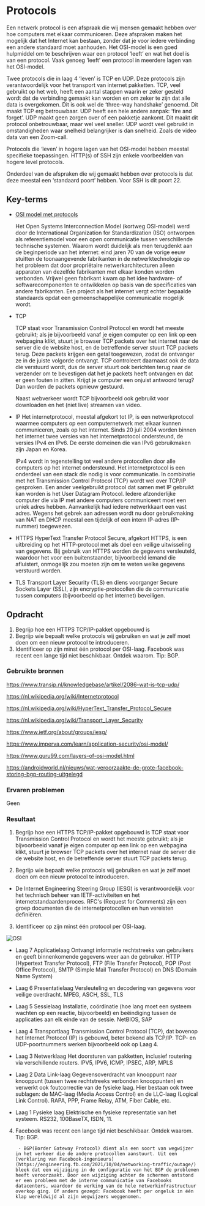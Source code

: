 # Protocols

Een netwerk protocol is een afspraak die wij mensen gemaakt hebben over hoe computers met elkaar communiceren. Deze afspraken maken het mogelijk dat het Internet kan bestaan, zonder dat je voor iedere verbinding een andere standaard moet aanhouden.
Het OSI-model is een goed hulpmiddel om te beschrijven waar een protocol ‘leeft’ en wat het doel is van een protocol. Vaak genoeg ‘leeft’ een protocol in meerdere lagen van het OSI-model.

Twee protocols die in laag 4 ‘leven’ is TCP en UDP. Deze protocols zijn verantwoordelijk voor het transport van internet pakketten. 
TCP, veel gebruikt op het web, heeft een aantal stappen waarin er zeker gesteld wordt dat de verbinding gemaakt kan worden en om zeker te zijn dat alle data is overgekomen. Dit is ook wel de ‘three-way handshake’ genoemd. Dit maakt TCP erg betrouwbaar.
UDP heeft een hele andere aanpak: ‘fire and forget’. UDP maakt geen zorgen over of een pakketje aankomt. Dit maakt dit protocol onbetrouwbaar, maar wel veel sneller. UDP wordt veel gebruikt in omstandigheden waar snelheid belangrijker is dan snelheid. Zoals de video data van een Zoom-call.

Protocols die ‘leven’ in hogere lagen van het OSI-model hebben meestal specifieke toepassingen. HTTP(s) of SSH zijn enkele voorbeelden van hogere level protocols.

Onderdeel van de afspraken die wij gemaakt hebben over protocols is dat deze meestal een ‘standaard poort’ hebben. Voor SSH is dit poort 22.

## Key-terms

- [OSI model met protocols](https://www.strato.nl/server/wat-is-het-osi-model/)

    Het Open Systems Interconnection Model (kortweg OSI-model) werd door de International Organization for Standardization (ISO) ontworpen als referentiemodel voor een open communicatie tussen verschillende technische systemen. Waarom wordt duidelijk als men terugdenkt aan de beginperiode van het internet: eind jaren 70 van de vorige eeuw stuitten de toonaangevende fabrikanten in de netwerktechnologie op het probleem dat door propriëtaire netwerkarchitecturen alleen apparaten van dezelfde fabrikanten met elkaar konden worden verbonden. Vrijwel geen fabrikant kwam op het idee hardware- of softwarecomponenten te ontwikkelen op basis van de specificaties van andere fabrikanten. Een project als het internet vergt echter bepaalde standaards opdat een gemeenschappelijke communicatie mogelijk wordt.

- TCP

    TCP staat voor Transmission Control Protocol en wordt het meeste gebruikt; als je bijvoorbeeld vanaf je eigen computer op een link op een webpagina klikt, stuurt je browser TCP packets over het internet naar de server die de website host, en de betreffende server stuurt TCP packets terug. Deze packets krijgen een getal toegewezen, zodat de ontvanger ze in de juiste volgorde ontvangt. TCP controleert daarnaast ook de data die verstuurd wordt, dus de server stuurt ook berichten terug naar de verzender om te bevestigen dat het je packets heeft ontvangen en dat er geen fouten in zitten. Krijgt je computer een onjuist antwoord terug? Dan worden de packets opnieuw gestuurd.

    Naast webverkeer wordt TCP bijvoorbeeld ook gebruikt voor downloaden en het (niet live) streamen van video.



- IP
    Het internetprotocol, meestal afgekort tot IP, is een netwerkprotocol waarmee computers op een computernetwerk met elkaar kunnen communiceren, zoals op het internet. Sinds 20 juli 2004 worden binnen het internet twee versies van het internetprotocol ondersteund, de versies IPv4 en IPv6. De eerste domeinen die van IPv6 gebruikmaken zijn Japan en Korea.

    IPv4 wordt in tegenstelling tot veel andere protocollen door alle computers op het internet ondersteund. Het internetprotocol is een onderdeel van een stack die nodig is voor communicatie. In combinatie met het Transmission Control Protocol (TCP) wordt wel over TCP/IP gesproken. Een ander veelgebruikt protocol dat samen met IP gebruikt kan worden is het User Datagram Protocol. Iedere afzonderlijke computer die via IP met andere computers communiceert moet een uniek adres hebben. Aanvankelijk had iedere netwerkkaart een vast adres. Wegens het gebrek aan adressen wordt nu door gebruikmaking van NAT en DHCP meestal een tijdelijk of een intern IP-adres (IP-nummer) toegewezen.

- HTTPS
    HyperText Transfer Protocol Secure, afgekort HTTPS, is een uitbreiding op het HTTP-protocol met als doel een veilige uitwisseling van gegevens. Bij gebruik van HTTPS worden de gegevens versleuteld, waardoor het voor een buitenstaander, bijvoorbeeld iemand die afluistert, onmogelijk zou moeten zijn om te weten welke gegevens verstuurd worden.

- TLS
    Transport Layer Security (TLS) en diens voorganger Secure Sockets Layer (SSL), zijn encryptie-protocollen die de communicatie tussen computers (bijvoorbeeld op het internet) beveiligen.

## Opdracht

1. Begrijp hoe een HTTPS TCP/IP-pakket opgebouwd is
2. Begrijp wie bepaalt welke protocols wij gebruiken en wat je zelf moet doen om een  nieuw protocol te introduceren.
3. Identificeer op zijn minst één protocol per OSI-laag.
Facebook was recent een lange tijd niet beschikbaar. Ontdek waarom. Tip: BGP.

### Gebruikte bronnen

<https://www.transip.nl/knowledgebase/artikel/2086-wat-is-tcp-udp/>

<https://nl.wikipedia.org/wiki/Internetprotocol>

<https://nl.wikipedia.org/wiki/HyperText_Transfer_Protocol_Secure>

<https://nl.wikipedia.org/wiki/Transport_Layer_Security>

<https://www.ietf.org/about/groups/iesg/>

<https://www.imperva.com/learn/application-security/osi-model/>

<https://www.guru99.com/layers-of-osi-model.html>

<https://androidworld.nl/nieuws/wat-veroorzaakte-de-grote-facebook-storing-bgp-routing-uitgelegd>

### Ervaren problemen

Geen

### Resultaat

1. Begrijp hoe een HTTPS TCP/IP-pakket opgebouwd is
    TCP staat voor Transmission Control Protocol en wordt het meeste gebruikt; als je bijvoorbeeld vanaf je eigen computer op een link op een webpagina klikt, stuurt je browser TCP packets over het internet naar de server die de website host, en de betreffende server stuurt TCP packets terug.


2. Begrijp wie bepaalt welke protocols wij gebruiken en wat je zelf moet doen om een nieuw protocol te introduceren.

- De Internet Engineering Steering Group (IESG) is verantwoordelijk voor het technisch beheer van IETF-activiteiten en het internetstandaardenproces. RFC's (Request for Comments) zijn een groep documenten die de internetprotocollen en hun vereisten definiëren.


3. Identificeer op zijn minst één protocol per OSI-laag.

![OSI](https://www.imperva.com/learn/wp-content/uploads/sites/13/2020/02/OSI-7-layers.jpg.webp)

- Laag 7 Applicatielaag
     Ontvangt informatie rechtstreeks van gebruikers en geeft binnenkomende gegevens weer aan de gebruiker. HTTP (Hypertext Transfer Protocol), FTP (File Transfer Protocol), POP (Post Office Protocol), SMTP (Simple Mail Transfer Protocol) en DNS (Domain Name System)

- Laag 6 Presentatielaag
     Versleuteling en decodering van gegevens voor veilige overdracht. MPEG, ASCH, SSL, TLS

- Laag 5 Sessielaag
     Installatie, coördinatie (hoe lang moet een systeem wachten op een reactie, bijvoorbeeld) en beëindiging tussen de applicaties aan elk einde van de sessie. NetBIOS, SAP

- Laag 4 Transportlaag
     Transmission Control Protocol (TCP), dat bovenop het Internet Protocol (IP) is gebouwd, beter bekend als TCP/IP. TCP- en UDP-poortnummers werken bijvoorbeeld ook op Laag 4.

- Laag 3 Netwerklaag
     Het doorsturen van pakketten, inclusief routering via verschillende routers. IPV5, IPV6, ICMP, IPSEC, ARP, MPLS

- Laag 2 Data Link-laag
      Gegevensoverdracht van knooppunt naar knooppunt (tussen twee rechtstreeks verbonden knooppunten) en verwerkt ook foutcorrectie van de fysieke laag. Hier bestaan ook twee sublagen: de MAC-laag (Media Access Control) en de LLC-laag (Logical Link Control). RAPA, PPP, Frame Relay, ATM, Fiber Cable, etc.

- Laag 1 Fysieke laag
     Elektrische en fysieke representatie van het systeem. RS232, 100BaseTX, ISDN, 11.


4. Facebook was recent een lange tijd niet beschikbaar. Ontdek waarom. Tip: BGP.

        - BGP(Border Gateway Protocol) dient als een soort van wegwijzer in het verkeer die de andere protocollen aanstuurt. Uit een [verklaring van Facebook-ingenieurs](https://engineering.fb.com/2021/10/04/networking-traffic/outage/) bleek dat een wijziging in de configuratie van het BGP de problemen heeft veroorzaakt. Door een wijziging achter de schermen ontstond er een probleem met de interne communicatie van Facebooks datacenters, waardoor de werking van de hele netwerkinfrastructuur overkop ging. Of anders gezegd: Facebook heeft per ongeluk in één klap wereldwijd al zijn wegwijzers weggenomen.


